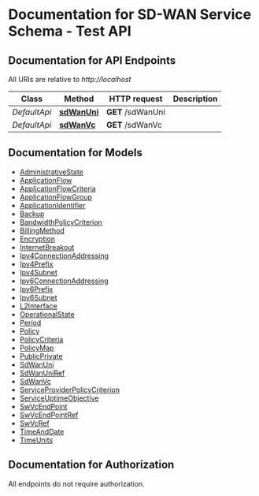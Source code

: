 # Documentation for SD-WAN Service Schema - Test API

<a name="documentation-for-api-endpoints"></a>
## Documentation for API Endpoints

All URIs are relative to *http://localhost*

Class | Method | HTTP request | Description
------------ | ------------- | ------------- | -------------
*DefaultApi* | [**sdWanUni**](Apis/DefaultApi.md#sdwanuni) | **GET** /sdWanUni | 
*DefaultApi* | [**sdWanVc**](Apis/DefaultApi.md#sdwanvc) | **GET** /sdWanVc | 


<a name="documentation-for-models"></a>
## Documentation for Models

 - [AdministrativeState](./Models/AdministrativeState.md)
 - [ApplicationFlow](./Models/ApplicationFlow.md)
 - [ApplicationFlowCriteria](./Models/ApplicationFlowCriteria.md)
 - [ApplicationFlowGroup](./Models/ApplicationFlowGroup.md)
 - [ApplicationIdentifier](./Models/ApplicationIdentifier.md)
 - [Backup](./Models/Backup.md)
 - [BandwidthPolicyCriterion](./Models/BandwidthPolicyCriterion.md)
 - [BillingMethod](./Models/BillingMethod.md)
 - [Encryption](./Models/Encryption.md)
 - [InternetBreakout](./Models/InternetBreakout.md)
 - [Ipv4ConnectionAddressing](./Models/Ipv4ConnectionAddressing.md)
 - [Ipv4Prefix](./Models/Ipv4Prefix.md)
 - [Ipv4Subnet](./Models/Ipv4Subnet.md)
 - [Ipv6ConnectionAddressing](./Models/Ipv6ConnectionAddressing.md)
 - [Ipv6Prefix](./Models/Ipv6Prefix.md)
 - [Ipv6Subnet](./Models/Ipv6Subnet.md)
 - [L2Interface](./Models/L2Interface.md)
 - [OperationalState](./Models/OperationalState.md)
 - [Period](./Models/Period.md)
 - [Policy](./Models/Policy.md)
 - [PolicyCriteria](./Models/PolicyCriteria.md)
 - [PolicyMap](./Models/PolicyMap.md)
 - [PublicPrivate](./Models/PublicPrivate.md)
 - [SdWanUni](./Models/SdWanUni.md)
 - [SdWanUniRef](./Models/SdWanUniRef.md)
 - [SdWanVc](./Models/SdWanVc.md)
 - [ServiceProviderPolicyCriterion](./Models/ServiceProviderPolicyCriterion.md)
 - [ServiceUptimeObjective](./Models/ServiceUptimeObjective.md)
 - [SwVcEndPoint](./Models/SwVcEndPoint.md)
 - [SwVcEndPointRef](./Models/SwVcEndPointRef.md)
 - [SwVcRef](./Models/SwVcRef.md)
 - [TimeAndDate](./Models/TimeAndDate.md)
 - [TimeUnits](./Models/TimeUnits.md)


<a name="documentation-for-authorization"></a>
## Documentation for Authorization

All endpoints do not require authorization.
